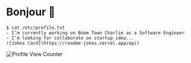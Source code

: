 # Bonjour 👋
```console
$ cat /etc/profile.txt 
- I’m currently working on Boom Town Charlie as a Software Engineer
- I’m looking for collaborate on startup idea...
![Jokes Card](https://readme-jokes.vercel.app/api)
```

![Profile View Counter](https://komarev.com/ghpvc/?username=dlintin)
